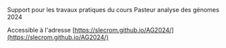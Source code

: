 Support pour les travaux pratiques du cours Pasteur analyse des génomes 2024

Accessible à l'adresse [https://slecrom.github.io/AG2024/](https://slecrom.github.io/AG2024/)
